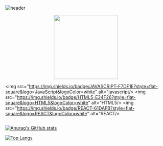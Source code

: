![header](https://capsule-render.vercel.app/api?type=waving&color=timeAuto&fontAlign=50&fontAlignY=30&text=Singilwon&desc=developer&descAlign=70&descAlignY=55&height=200&fontSize=60&fontColor=ffffff)

<div id="header" align="center">
  <img src="https://media.giphy.com/media/QTfX9Ejfra3ZmNxh6B/giphy.gif" width="200"/>
</div>

<img src="https://img.shields.io/badge/JAVASCRIPT-F7DF1E?style=flat-square&logo=JavaScript&logoColor=white" alt="javascript/>
<img src="https://img.shields.io/badge/HTML5-E34F26?style=flat-square&logo=HTML5&logoColor=white" alt="HTML5/>
<img src="https://img.shields.io/badge/REACT-61DAFB?style=flat-square&logo=REACT&logoColor=white" alt="REACT/>
  
<div align="center">
  <img src="https://komarev.com/ghpvc/?username=singilwon&style=flat-square&color=blue" alt=""/>
</div>

[![Anurag's GitHub stats](https://github-readme-stats.vercel.app/api?username=singilwon)](https://github.com/singilwon/github-readme-stats)

[![Top Langs](https://github-readme-stats.vercel.app/api/top-langs/?username=singilwon)](https://github.com/singilwon/github-readme-stats)
